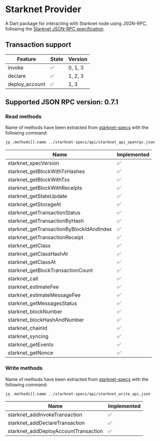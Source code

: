 # Starknet Provider

A Dart package for interacting with Starknet node using JSON-RPC, following the [Starknet JSON-RPC specification](https://github.com/starkware-libs/starknet-specs.git).


## Transaction support

| Feature        | State              | Version |
| -------------- | ------------------ | ------- |
| invoke         | ✅                 | 0, 1, 3    |
| declare        | ✅                 | 1, 2, 3    |
| deploy_account | ✅                 | 1, 3       |

## Supported JSON RPC version: 0.7.1

### Read methods

Name of methods have been extracted from [starknet-specs](https://github.com/starkware-libs/starknet-specs.git) with the following command:
```bash
jq .methods[].name ../starknet-specs/api/starknet_api_openrpc.json
```
| Name                                       | Implemented  |              
| ------------------------------------------ | ------------ |
| starknet_specVersion                       | ✅           |
| starknet_getBlockWithTxHashes              | ✅           |
| starknet_getBlockWithTxs                   | ✅           |
| starknet_getBlockWithReceipts              | ✅           |
| starknet_getStateUpdate                    | ✅           |
| starknet_getStorageAt                      | ✅           |
| starknet_getTransactionStatus              | ✅           |
| starknet_getTransactionByHash              | ✅           |
| starknet_getTransactionByBlockIdAndIndex   | ✅           |
| starknet_getTransactionReceipt             | ✅           |
| starknet_getClass                          | ✅           |
| starknet_getClassHashAt                    | ✅           |
| starknet_getClassAt                        | ✅           |
| starknet_getBlockTransactionCount          | ✅           |
| starknet_call                              | ✅           |
| starknet_estimateFee                       | ✅           |
| starknet_estimateMessageFee                | ✅           |
| starknet_getMessagesStatus                 | ✅           |
| starknet_blockNumber                       | ✅           |
| starknet_blockHashAndNumber                | ✅           |
| starknet_chainId                           | ✅           |
| starknet_syncing                           | ✅           |
| starknet_getEvents                         | ✅           |
| starknet_getNonce                          | ✅           |

### Write methods

Name of methods have been extracted from [starknet-specs](https://github.com/starkware-libs/starknet-specs.git) with the following command:
```bash
jq .methods[].name ../starknet-specs/api/starknet_write_api.json
```

| Name                                       | Implemented  |              
|--------------------------------------------|--------------|
| starknet_addInvokeTransaction              | ✅           |
| starknet_addDeclareTransaction             | ✅           |
| starknet_addDeployAccountTransaction       | ✅           |

